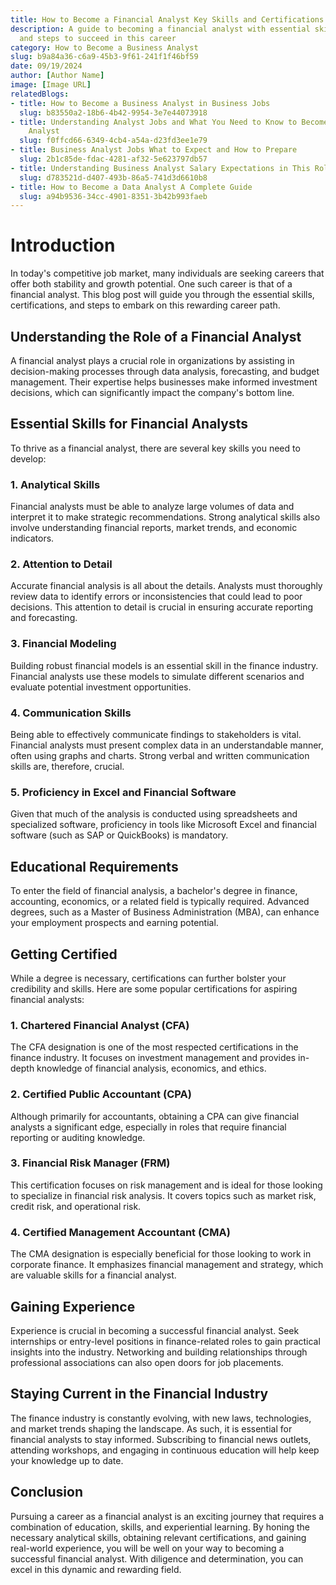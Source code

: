 ```yaml
---
title: How to Become a Financial Analyst Key Skills and Certifications
description: A guide to becoming a financial analyst with essential skills, certifications,
  and steps to succeed in this career
category: How to Become a Business Analyst
slug: b9a84a36-c6a9-45b3-9f61-241f1f46bf59
date: 09/19/2024
author: [Author Name]
image: [Image URL]
relatedBlogs:
- title: How to Become a Business Analyst in Business Jobs
  slug: b83550a2-18b6-4b42-9954-3e7e44073918
- title: Understanding Analyst Jobs and What You Need to Know to Become a Business
    Analyst
  slug: f0ffcd66-6349-4cb4-a54a-d23fd3ee1e79
- title: Business Analyst Jobs What to Expect and How to Prepare
  slug: 2b1c85de-fdac-4281-af32-5e623797db57
- title: Understanding Business Analyst Salary Expectations in This Role
  slug: d783521d-d407-493b-86a5-741d3d6610b8
- title: How to Become a Data Analyst A Complete Guide
  slug: a94b9536-34cc-4901-8351-3b42b993faeb
---
```


# Introduction

In today's competitive job market, many individuals are seeking careers that offer both stability and growth potential. One such career is that of a financial analyst. This blog post will guide you through the essential skills, certifications, and steps to embark on this rewarding career path.

## Understanding the Role of a Financial Analyst

A financial analyst plays a crucial role in organizations by assisting in decision-making processes through data analysis, forecasting, and budget management. Their expertise helps businesses make informed investment decisions, which can significantly impact the company's bottom line.

## Essential Skills for Financial Analysts

To thrive as a financial analyst, there are several key skills you need to develop:

### 1. Analytical Skills

Financial analysts must be able to analyze large volumes of data and interpret it to make strategic recommendations. Strong analytical skills also involve understanding financial reports, market trends, and economic indicators.

### 2. Attention to Detail

Accurate financial analysis is all about the details. Analysts must thoroughly review data to identify errors or inconsistencies that could lead to poor decisions. This attention to detail is crucial in ensuring accurate reporting and forecasting.

### 3. Financial Modeling

Building robust financial models is an essential skill in the finance industry. Financial analysts use these models to simulate different scenarios and evaluate potential investment opportunities.

### 4. Communication Skills

Being able to effectively communicate findings to stakeholders is vital. Financial analysts must present complex data in an understandable manner, often using graphs and charts. Strong verbal and written communication skills are, therefore, crucial.

### 5. Proficiency in Excel and Financial Software

Given that much of the analysis is conducted using spreadsheets and specialized software, proficiency in tools like Microsoft Excel and financial software (such as SAP or QuickBooks) is mandatory.

## Educational Requirements

To enter the field of financial analysis, a bachelor's degree in finance, accounting, economics, or a related field is typically required. Advanced degrees, such as a Master of Business Administration (MBA), can enhance your employment prospects and earning potential.

## Getting Certified

While a degree is necessary, certifications can further bolster your credibility and skills. Here are some popular certifications for aspiring financial analysts:

### 1. Chartered Financial Analyst (CFA)

The CFA designation is one of the most respected certifications in the finance industry. It focuses on investment management and provides in-depth knowledge of financial analysis, economics, and ethics.

### 2. Certified Public Accountant (CPA)

Although primarily for accountants, obtaining a CPA can give financial analysts a significant edge, especially in roles that require financial reporting or auditing knowledge.

### 3. Financial Risk Manager (FRM)

This certification focuses on risk management and is ideal for those looking to specialize in financial risk analysis. It covers topics such as market risk, credit risk, and operational risk.

### 4. Certified Management Accountant (CMA)

The CMA designation is especially beneficial for those looking to work in corporate finance. It emphasizes financial management and strategy, which are valuable skills for a financial analyst.

## Gaining Experience

Experience is crucial in becoming a successful financial analyst. Seek internships or entry-level positions in finance-related roles to gain practical insights into the industry. Networking and building relationships through professional associations can also open doors for job placements.

## Staying Current in the Financial Industry

The finance industry is constantly evolving, with new laws, technologies, and market trends shaping the landscape. As such, it is essential for financial analysts to stay informed. Subscribing to financial news outlets, attending workshops, and engaging in continuous education will help keep your knowledge up to date.

## Conclusion

Pursuing a career as a financial analyst is an exciting journey that requires a combination of education, skills, and experiential learning. By honing the necessary analytical skills, obtaining relevant certifications, and gaining real-world experience, you will be well on your way to becoming a successful financial analyst. With diligence and determination, you can excel in this dynamic and rewarding field.